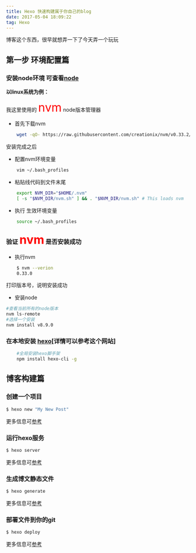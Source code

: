```yaml
---
title: Hexo 快速构建属于你自己的blog
date: 2017-05-04 18:09:22
tag: Hexo
---
```


博客这个东西，很早就想弄一下了今天弄一个玩玩

## 第一步 环境配置篇

### 安装node环境  可查看[node](https://node.org)

 **以linux系统为例：**
 
我这里使用的 <font color=#FF0000 size=6 >nvm</font> node版本管理器
- 首先下载nvm
``` bash
    wget -qO- https://raw.githubusercontent.com/creationix/nvm/v0.33.2/install.sh | bash
```  

安装完成之后
+ 配置nvm环境变量
``` bash
    vim ~/.bash_profiles
``` 

+ 粘贴线代码到文件末尾
``` bash
    export NVM_DIR="$HOME/.nvm"
    [ -s "$NVM_DIR/nvm.sh" ] && . "$NVM_DIR/nvm.sh" # This loads nvm
``` 

+ 执行 生效环境变量
``` bash
    source ~/.bash_profiles
``` 

### 验证 <font color=#FF0000 size=6 >nvm</font> 是否安装成功    
+ 执行nvm
``` bash
    $ nvm --verion
    0.33.0
``` 
打印版本号，说明安装成功
+ 安装node
```bash
#查看当前所有的node版本
nvm ls-remote
#选择一个安装
nvm install v8.9.0
```

### 在本地安装  [hexo](https://hexo.io)[详情可以参考这个网站]
```bash
    #全局安装hexo脚手架
    npm install hexo-cli -g
```

## 博客构建篇

### 创建一个项目

``` bash
$ hexo new "My New Post"
```

更多信息可[参考](https://hexo.io/docs/writing.html)

### 运行hexo服务

``` bash
$ hexo server
```

更多信息可[参考](https://hexo.io/docs/server.html)

### 生成博文静态文件

``` bash
$ hexo generate
```

更多信息可[参考](https://hexo.io/docs/generating.html)

### 部署文件到你的git

``` bash
$ hexo deploy
```

更多信息可[参考](https://hexo.io/docs/deployment.html)
